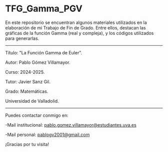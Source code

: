 # TFG_Gamma_PGV

En este repositorio se encuentran algunos materiales utilizados en la elaboración de mi Trabajo de Fin de Grado.
Entre ellos, destacan las gráficas de la función Gamma (real y compleja), y los códigos utilizados para generarlas.


-----------------------------------------------------------------
Título: "La Función Gamma de Euler".

Autor: Pablo Gómez Villamayor.

Curso: 2024-2025.

Tutor: Javier Sanz Gil.

Grado: Matemáticas.

Universidad de Valladolid.

-----------------------------------------------------------------


Puedes contactar conmigo en:

-Mail institucional: pablo.gomez.villamayor@estudiantes.uva.es

-Mail personal:      pablogv2001@gmail.com

¡Gracias por tu visita!


